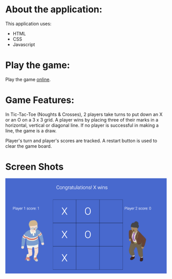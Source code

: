 # About the application:
This application uses:
- HTML
- CSS
- Javascript

# Play the game:
Play the game [online](https://feodork.github.io/geese-gaase-goose/).

# Game Features:
In Tic-Tac-Toe (Noughts & Crosses), 2 players take turns to put down an X or an O on a 3 x 3 grid. A player wins by placing three of their marks in a horizontal, vertical or diagonal line. If no player is successful in making a line, the game is a draw.

Player's turn and player's scores are tracked. A restart button is used to clear the game board.

# Screen Shots
![game board](/img/screen-shot.png)